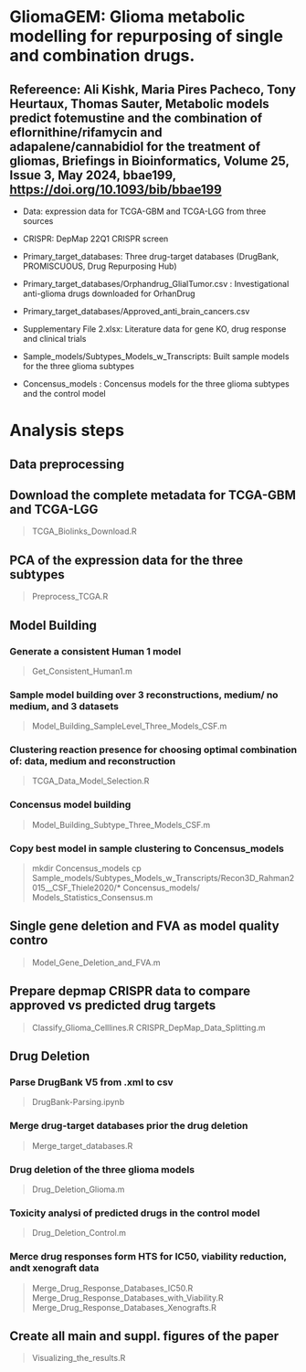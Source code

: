 # GliomaGEM: Glioma metabolic modelling for repurposing of single and combination drugs.

## Refereence: Ali Kishk, Maria Pires Pacheco, Tony Heurtaux, Thomas Sauter, Metabolic models predict fotemustine and the combination of eflornithine/rifamycin and adapalene/cannabidiol for the treatment of gliomas, Briefings in Bioinformatics, Volume 25, Issue 3, May 2024, bbae199, https://doi.org/10.1093/bib/bbae199

* Data: expression data for TCGA-GBM and TCGA-LGG from three sources
* CRISPR: DepMap 22Q1 CRISPR screen
* Primary_target_databases: Three drug-target databases (DrugBank,  PROMISCUOUS, Drug Repurposing Hub)
* Primary_target_databases/Orphandrug_GlialTumor.csv : Investigational anti-glioma drugs downloaded for OrhanDrug
* Primary_target_databases/Approved_anti_brain_cancers.csv
* Supplementary File 2.xlsx: Literature data for gene KO, drug response and clinical trials

* Sample_models/Subtypes_Models_w_Transcripts: Built sample models for the three glioma subtypes
* Concensus_models : Concensus models for the three glioma subtypes and the control model
# Analysis steps
## Data preprocessing ##
## Download the complete metadata for TCGA-GBM and TCGA-LGG
> TCGA_Biolinks_Download.R

## PCA of the expression data for the three subtypes
> Preprocess_TCGA.R
## Model Building ##
### Generate a consistent Human 1 model
> Get_Consistent_Human1.m
### Sample model building over 3 reconstructions, medium/ no medium, and 3 datasets
> Model_Building_SampleLevel_Three_Models_CSF.m
### Clustering reaction presence for choosing optimal combination of: data, medium and reconstruction
> TCGA_Data_Model_Selection.R

### Concensus model building
> Model_Building_Subtype_Three_Models_CSF.m

### Copy best model in sample clustering to Concensus_models
> mkdir Concensus_models
> cp Sample_models/Subtypes_Models_w_Transcripts/Recon3D_Rahman2015__CSF_Thiele2020/* Concensus_models/
> Models_Statistics_Consensus.m

## Single gene deletion and FVA as model quality contro
> Model_Gene_Deletion_and_FVA.m
## Prepare depmap CRISPR data to compare approved vs predicted drug targets
> Classify_Glioma_Celllines.R
> CRISPR_DepMap_Data_Splitting.m

## Drug Deletion ##
### Parse DrugBank V5 from .xml to csv
> DrugBank-Parsing.ipynb
### Merge drug-target databases prior the drug deletion
> Merge_target_databases.R
### Drug deletion of the three glioma models
> Drug_Deletion_Glioma.m
### Toxicity analysi of predicted drugs in the control model
> Drug_Deletion_Control.m

### Merce drug responses form HTS for IC50, viability reduction, andt xenograft data
> Merge_Drug_Response_Databases_IC50.R
> Merge_Drug_Response_Databases_with_Viability.R
> Merge_Drug_Response_Databases_Xenografts.R

## Create all main and suppl. figures of the paper
> Visualizing_the_results.R
